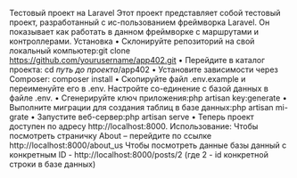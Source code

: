 Тестовый проект на Laravel
Этот проект представляет собой тестовый проект, разработанный с ис-пользованием фреймворка Laravel. Он показывает как работать в данном фреймворке с маршрутами и контроллерами.
Установка
•	Склонируйте репозиторий на свой локальный компьютер:git clone https://github.com/yourusername/app402.git
•	Перейдите в каталог проекта: cd _путь до проекта_/app402
•	Установите зависимости через Composer: composer install
•	Скопируйте файл .env.example и переименуйте его в .env. Настройте со-единение с базой данных в файле .env.
•	Сгенерируйте ключ приложения:php artisan key:generate
•	Выполните миграции для создания таблиц в базе данных:php artisan mi-grate
•	Запустите веб-сервер:php artisan serve
•	Теперь проект доступен по адресу http://localhost:8000.
Использование:
Чтобы посмотреть страничку About – перейдите по ссылке http://localhost:8000/about_us
Чтобы посмотреть данные базы данный с конкретным ID - http://localhost:8000/posts/2 (где 2 - id конкретной строки в базе данных)
